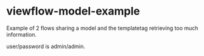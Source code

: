 # viewflow-model-example
Example of 2 flows sharing a model and the templatetag retrieving too much information.

user/password is admin/admin.